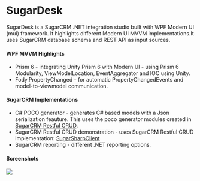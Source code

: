# SugarDesk
SugarDesk is a SugarCRM .NET integration studio built with WPF Modern UI (mui) framework. 
It highlights different Modern UI MVVM implementations.It uses SugarCRM database schema and REST API as input sources. 

#### WPF MVVM Highlights
* Prism 6 - integrating Unity Prism 6 with Modern UI - using Prism 6 Modularity, ViewModelLocation, EventAggregator and IOC using Unity.
* Fody.PropertyChanged - for automatic PropertyChangedEvents and model-to-viewmodel communication.

#### SugarCRM Implementations
* C# POCO generator - generates C# based models with a Json serialization feauture. This uses the poco generator modules created in [SugarCRM Restful CRUD](https://github.com/mattkol/SugarSharpClient).
*  SugarCRM Restful CRUD demonstration - uses SugarCRM Restful CRUD implementation: [SugarSharpClient](https://github.com/mattkol/SugarSharpClient)
* SugarCRM reporting - different .NET reporting options.

#### Screenshots
![](https://github.com/mattkol/wpf-lite-poco-gen/blob/master/PocoGenUI.png)
